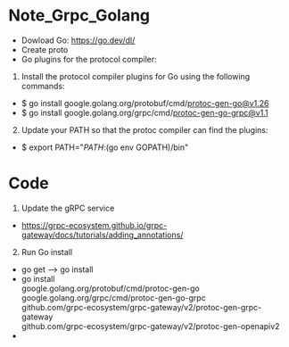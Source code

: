 # Note_Grpc_Golang
- Dowload Go: https://go.dev/dl/
- Create proto
- Go plugins for the protocol compiler:
1. Install the protocol compiler plugins for Go using the following commands:
- $ go install google.golang.org/protobuf/cmd/protoc-gen-go@v1.26
- $ go install google.golang.org/grpc/cmd/protoc-gen-go-grpc@v1.1
2. Update your PATH so that the protoc compiler can find the plugins:
- $ export PATH="$PATH:$(go env GOPATH)/bin"

# Code
1. Update the gRPC service 
- https://grpc-ecosystem.github.io/grpc-gateway/docs/tutorials/adding_annotations/
2. Run Go install
- go get --> go install
- go install \
		google.golang.org/protobuf/cmd/protoc-gen-go \
		google.golang.org/grpc/cmd/protoc-gen-go-grpc \
		github.com/grpc-ecosystem/grpc-gateway/v2/protoc-gen-grpc-gateway \
		github.com/grpc-ecosystem/grpc-gateway/v2/protoc-gen-openapiv2
- 

